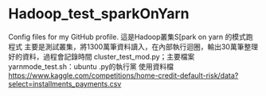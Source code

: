 # Hadoop_test_sparkOnYarn
Config files for my GitHub profile.
這是Hadoop叢集S[park on yarn 的模式跑程式
主要是測試叢集，將1300萬筆資料讀入，在內部執行迴圈，輸出30萬筆整理好的資料，過程會記錄時間
cluster_test_mod.py；主要檔案
yarnmode_test.sh：ubuntu .py的執行黨
使用資料檔
https://www.kaggle.com/competitions/home-credit-default-risk/data?select=installments_payments.csv
